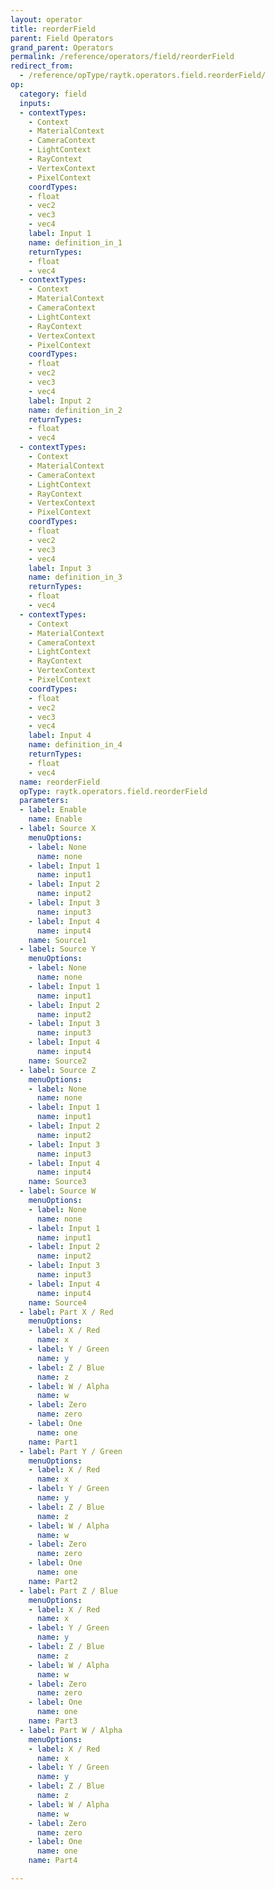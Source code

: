 ```yaml
---
layout: operator
title: reorderField
parent: Field Operators
grand_parent: Operators
permalink: /reference/operators/field/reorderField
redirect_from:
  - /reference/opType/raytk.operators.field.reorderField/
op:
  category: field
  inputs:
  - contextTypes:
    - Context
    - MaterialContext
    - CameraContext
    - LightContext
    - RayContext
    - VertexContext
    - PixelContext
    coordTypes:
    - float
    - vec2
    - vec3
    - vec4
    label: Input 1
    name: definition_in_1
    returnTypes:
    - float
    - vec4
  - contextTypes:
    - Context
    - MaterialContext
    - CameraContext
    - LightContext
    - RayContext
    - VertexContext
    - PixelContext
    coordTypes:
    - float
    - vec2
    - vec3
    - vec4
    label: Input 2
    name: definition_in_2
    returnTypes:
    - float
    - vec4
  - contextTypes:
    - Context
    - MaterialContext
    - CameraContext
    - LightContext
    - RayContext
    - VertexContext
    - PixelContext
    coordTypes:
    - float
    - vec2
    - vec3
    - vec4
    label: Input 3
    name: definition_in_3
    returnTypes:
    - float
    - vec4
  - contextTypes:
    - Context
    - MaterialContext
    - CameraContext
    - LightContext
    - RayContext
    - VertexContext
    - PixelContext
    coordTypes:
    - float
    - vec2
    - vec3
    - vec4
    label: Input 4
    name: definition_in_4
    returnTypes:
    - float
    - vec4
  name: reorderField
  opType: raytk.operators.field.reorderField
  parameters:
  - label: Enable
    name: Enable
  - label: Source X
    menuOptions:
    - label: None
      name: none
    - label: Input 1
      name: input1
    - label: Input 2
      name: input2
    - label: Input 3
      name: input3
    - label: Input 4
      name: input4
    name: Source1
  - label: Source Y
    menuOptions:
    - label: None
      name: none
    - label: Input 1
      name: input1
    - label: Input 2
      name: input2
    - label: Input 3
      name: input3
    - label: Input 4
      name: input4
    name: Source2
  - label: Source Z
    menuOptions:
    - label: None
      name: none
    - label: Input 1
      name: input1
    - label: Input 2
      name: input2
    - label: Input 3
      name: input3
    - label: Input 4
      name: input4
    name: Source3
  - label: Source W
    menuOptions:
    - label: None
      name: none
    - label: Input 1
      name: input1
    - label: Input 2
      name: input2
    - label: Input 3
      name: input3
    - label: Input 4
      name: input4
    name: Source4
  - label: Part X / Red
    menuOptions:
    - label: X / Red
      name: x
    - label: Y / Green
      name: y
    - label: Z / Blue
      name: z
    - label: W / Alpha
      name: w
    - label: Zero
      name: zero
    - label: One
      name: one
    name: Part1
  - label: Part Y / Green
    menuOptions:
    - label: X / Red
      name: x
    - label: Y / Green
      name: y
    - label: Z / Blue
      name: z
    - label: W / Alpha
      name: w
    - label: Zero
      name: zero
    - label: One
      name: one
    name: Part2
  - label: Part Z / Blue
    menuOptions:
    - label: X / Red
      name: x
    - label: Y / Green
      name: y
    - label: Z / Blue
      name: z
    - label: W / Alpha
      name: w
    - label: Zero
      name: zero
    - label: One
      name: one
    name: Part3
  - label: Part W / Alpha
    menuOptions:
    - label: X / Red
      name: x
    - label: Y / Green
      name: y
    - label: Z / Blue
      name: z
    - label: W / Alpha
      name: w
    - label: Zero
      name: zero
    - label: One
      name: one
    name: Part4

---
```

